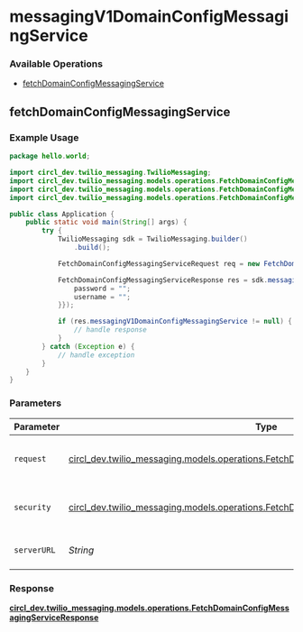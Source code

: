 # messagingV1DomainConfigMessagingService

### Available Operations

* [fetchDomainConfigMessagingService](#fetchdomainconfigmessagingservice)

## fetchDomainConfigMessagingService

### Example Usage

```java
package hello.world;

import circl_dev.twilio_messaging.TwilioMessaging;
import circl_dev.twilio_messaging.models.operations.FetchDomainConfigMessagingServiceRequest;
import circl_dev.twilio_messaging.models.operations.FetchDomainConfigMessagingServiceResponse;
import circl_dev.twilio_messaging.models.operations.FetchDomainConfigMessagingServiceSecurity;

public class Application {
    public static void main(String[] args) {
        try {
            TwilioMessaging sdk = TwilioMessaging.builder()
                .build();

            FetchDomainConfigMessagingServiceRequest req = new FetchDomainConfigMessagingServiceRequest("saepe");            

            FetchDomainConfigMessagingServiceResponse res = sdk.messagingV1DomainConfigMessagingService.fetchDomainConfigMessagingService(req, new FetchDomainConfigMessagingServiceSecurity("quidem", "architecto") {{
                password = "";
                username = "";
            }});

            if (res.messagingV1DomainConfigMessagingService != null) {
                // handle response
            }
        } catch (Exception e) {
            // handle exception
        }
    }
}
```

### Parameters

| Parameter                                                                                                                                                      | Type                                                                                                                                                           | Required                                                                                                                                                       | Description                                                                                                                                                    |
| -------------------------------------------------------------------------------------------------------------------------------------------------------------- | -------------------------------------------------------------------------------------------------------------------------------------------------------------- | -------------------------------------------------------------------------------------------------------------------------------------------------------------- | -------------------------------------------------------------------------------------------------------------------------------------------------------------- |
| `request`                                                                                                                                                      | [circl_dev.twilio_messaging.models.operations.FetchDomainConfigMessagingServiceRequest](../../models/operations/FetchDomainConfigMessagingServiceRequest.md)   | :heavy_check_mark:                                                                                                                                             | The request object to use for the request.                                                                                                                     |
| `security`                                                                                                                                                     | [circl_dev.twilio_messaging.models.operations.FetchDomainConfigMessagingServiceSecurity](../../models/operations/FetchDomainConfigMessagingServiceSecurity.md) | :heavy_check_mark:                                                                                                                                             | The security requirements to use for the request.                                                                                                              |
| `serverURL`                                                                                                                                                    | *String*                                                                                                                                                       | :heavy_minus_sign:                                                                                                                                             | An optional server URL to use.                                                                                                                                 |


### Response

**[circl_dev.twilio_messaging.models.operations.FetchDomainConfigMessagingServiceResponse](../../models/operations/FetchDomainConfigMessagingServiceResponse.md)**

